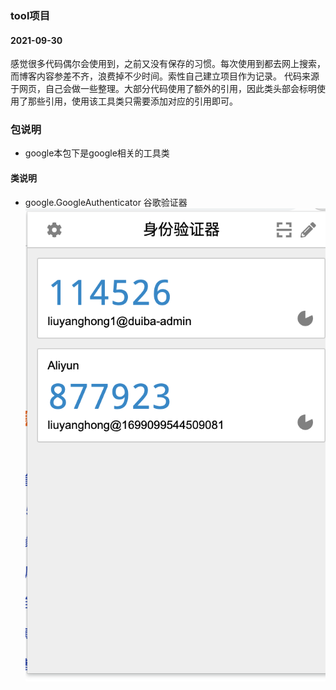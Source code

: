 ### tool项目

#### 2021-09-30

感觉很多代码偶尔会使用到，之前又没有保存的习惯。每次使用到都去网上搜索，而博客内容参差不齐，浪费掉不少时间。索性自己建立项目作为记录。 
代码来源于网页，自己会做一些整理。大部分代码使用了额外的引用，因此类头部会标明使用了那些引用，使用该工具类只需要添加对应的引用即可。

### 包说明
- google本包下是google相关的工具类

#### 类说明
- google.GoogleAuthenticator 谷歌验证器 ![app图例](./img/GoogleAuthenticator.png)

